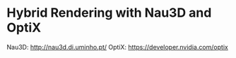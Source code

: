 # Hybrid Rendering with Nau3D and OptiX

Nau3D: http://nau3d.di.uminho.pt/
OptiX: https://developer.nvidia.com/optix
